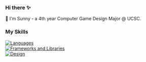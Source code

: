 ### Hi there :sparkles:

🌱 I'm Sunny - a 4th year Computer Game Design Major @ UCSC. 


### My Skills  
[![Languages](https://skillicons.dev/icons?i=ts,js,html,css,py,cpp,c)](https://skillicons.dev)  
[![Frameworks and Libraries](https://skillicons.dev/icons?i=react,vite,graphql,postgres,docker,nodejs,nextjs,nginx,aws)](https://skillicons.dev)  
[![Design](https://skillicons.dev/icons?i=blender,figma,ai,ps)](https://skillicons.dev)  
